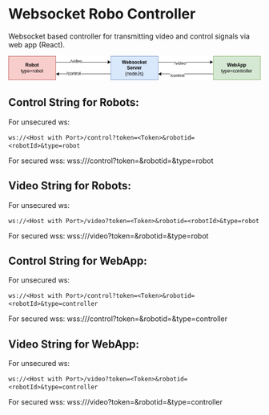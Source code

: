 # Websocket Robo Controller

Websocket based controller for transmitting video and control signals via web app (React).

![architecture](./imgs/connection.drawio.png)

## Control String for Robots:

For unsecured ws:

    ws://<Host with Port>/control?token=<Token>&robotid=<robotId>&type=robot

For secured wss:
    wss://<Host with Port>/control?token=<Token>&robotid=<robotId>&type=robot

## Video String for Robots:

For unsecured ws:

    ws://<Host with Port>/video?token=<Token>&robotid=<robotId>&type=robot

For secured wss:
    wss://<Host with Port>/video?token=<Token>&robotid=<robotId>&type=robot

## Control String for WebApp:

For unsecured ws:

    ws://<Host with Port>/control?token=<Token>&robotid=<robotId>&type=controller

For secured wss:
    wss://<Host with Port>/control?token=<Token>&robotid=<robotId>&type=controller

## Video String for WebApp:

For unsecured ws:

    ws://<Host with Port>/video?token=<Token>&robotid=<robotId>&type=controller

For secured wss:
    wss://<Host with Port>/video?token=<Token>&robotid=<robotId>&type=controller



